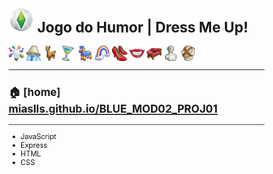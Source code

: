 # <img src="./assets/img/icons/plumbob.png" alt="plumbob icon" width="50px"/> Jogo do Humor | Dress Me Up!

<img src="./assets/img/icons/iconBar_icons/idea.png" alt="icon" width="30px"/>
<img src="./assets/img/icons/iconBar_icons/lamp-head.png" alt="icon" width="30px"/>
<img src="./assets/img/icons/iconBar_icons/llama.png" alt="icon" width="30px"/>
<img src="./assets/img/icons/iconBar_icons/martini-glass.png" alt="icon" width="30px"/>
<img src="./assets/img/icons/iconBar_icons/pinata.png" alt="icon" width="30px"/>
<img src="./assets/img/icons/iconBar_icons/rainbow.png" alt="icon" width="30px"/>
<img src="./assets/img/icons/iconBar_icons/shoes.png" alt="icon" width="30px"/>
<img src="./assets/img/icons/iconBar_icons/smile.png" alt="icon" width="30px"/>
<img src="./assets/img/icons/iconBar_icons/sofa.png" alt="icon" width="30px"/>
<img src="./assets/img/icons/iconBar_icons/statue.png" alt="icon" width="30px"/>
<img src="./assets/img/icons/iconBar_icons/straight-jacket.png" alt="icon" width="30px"/>

---


## 🏠 \[home\] [miaslls.github.io/BLUE_MOD02_PROJ01](https://miaslls.github.io/BLUE_MOD02_PROJ01/)

---

- JavaScript
- Express
- HTML
- CSS
